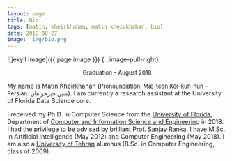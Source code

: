 ```yaml
---
layout: page
title: Bio
tags: [matin, kheirkhahan, matin kheirkhahan, bio]
date: 2018-08-27
image: 'img/bio.png'
---
```


![jekyll Image]({{ page.image }})
{: .image-pull-right}

<center><font size="2">Graduation – August 2018</font></center>

My name is Matin Kheirkhahan (<font size="2">Pronounciation: Mæ-teen Kér-kuh-hun – Persian: متین خیرخواهان</font>). I am currently a research assistant at the University of Florida Data Science core.<!--software engineer at Google.-->

I received my Ph.D. in Computer Science from the [University of Florida](https://www.ufl.edu), Department of [Computer and Information Science and Engineering](https://cise.ufl.edu) in 2018. I had the privilege to be advised by brilliant [Prof. Sanjay Ranka](https://sites.google.com/site/sanjayranka). I have M.Sc. in Artificial Intelligence (May 2012) and Computer Engineering (May 2018). I am also a [University of Tehran](http://ece.ut.ac.ir/en/ece) alumnus (B.Sc. in Computer Engineering, class of 2009).

<!--Prior to joining Google, I was a machine learning research intern at [Philips Research North America](https://www.philips.com/a-w/research/locations/cambridge-north-america.html) in Fall 2017.-->

<!--[Install JBlog](https://github.com/alperenbozkurt/JBlog){: .btn .btn-info} -->
